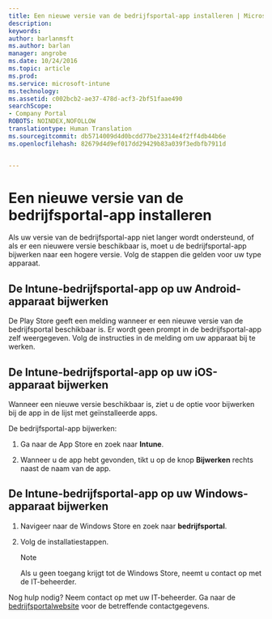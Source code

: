 ```yaml
---
title: Een nieuwe versie van de bedrijfsportal-app installeren | Microsoft Docs
description: 
keywords: 
author: barlanmsft
ms.author: barlan
manager: angrobe
ms.date: 10/24/2016
ms.topic: article
ms.prod: 
ms.service: microsoft-intune
ms.technology: 
ms.assetid: c002bcb2-ae37-478d-acf3-2bf51faae490
searchScope:
- Company Portal
ROBOTS: NOINDEX,NOFOLLOW
translationtype: Human Translation
ms.sourcegitcommit: db5714009d4d0bcdd77be23314e4f2ff4db44b6e
ms.openlocfilehash: 82679d4d9ef017dd29429b83a039f3edbfb7911d


---
```


# <a name="install-a-new-version-of-the-company-portal-app"></a>Een nieuwe versie van de bedrijfsportal-app installeren

Als uw versie van de bedrijfsportal-app niet langer wordt ondersteund, of als er een nieuwere versie beschikbaar is, moet u de bedrijfsportal-app bijwerken naar een hogere versie. Volg de stappen die gelden voor uw type apparaat.

## <a name="update-the-intune-company-portal-app-on-your-android-device"></a>De Intune-bedrijfsportal-app op uw Android-apparaat bijwerken

De Play Store geeft een melding wanneer er een nieuwe versie van de bedrijfsportal beschikbaar is. Er wordt geen prompt in de bedrijfsportal-app zelf weergegeven. Volg de instructies in de melding om uw apparaat bij te werken.

## <a name="update-the-intune-company-portal-app-on-your-ios-device"></a>De Intune-bedrijfsportal-app op uw iOS-apparaat bijwerken

Wanneer een nieuwe versie beschikbaar is, ziet u de optie voor bijwerken bij de app in de lijst met geïnstalleerde apps.  

De bedrijfsportal-app bijwerken:

1. Ga naar de App Store en zoek naar **Intune**.

2. Wanneer u de app hebt gevonden, tikt u op de knop **Bijwerken** rechts naast de naam van de app.

## <a name="update-the-intune-company-portal-app-on-your-windows-device"></a>De Intune-bedrijfsportal-app op uw Windows-apparaat bijwerken

1.  Navigeer naar de Windows Store en zoek naar **bedrijfsportal**.

2.  Volg de installatiestappen.

    > [!NOTE]
    > Als u geen toegang krijgt tot de Windows Store, neemt u contact op met de IT-beheerder.


Nog hulp nodig? Neem contact op met uw IT-beheerder. Ga naar de [bedrijfsportalwebsite](http://portal.manage.microsoft.com) voor de betreffende contactgegevens.



<!--HONumber=Dec16_HO3-->



